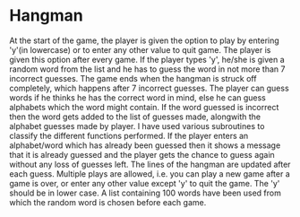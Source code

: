 # Hangman
At the start of the game, the player is given the option to play by entering 'y'(in lowercase) or to enter any other value
to quit game. The player is given this option after every game. If the player types 'y', he/she is given a random word from 
the list and he has to guess the word in not more than 7 incorrect guesses. The game ends when the hangman is struck off
completely, which happens after 7 incorrect guesses. The player can guess words if he thinks he has the correct word in mind,
else he can guess alphabets which the word might contain. If the word guessed is incorrect then the word gets added to the 
list of guesses made, alongwith the alphabet guesses made by player. I have used various subroutines to classify the different 
functions performed. If the player enters an alphabet/word which has already been guessed then it shows a message that it is 
already guessed and the player gets the chance to guess again without any loss of guesses left. The lines of the hangman are 
updated after each guess. Multiple plays are allowed, i.e. you can play a new game after a game is over, or enter any other 
value except 'y' to quit the game. The 'y' should be in lower case. A list containing 100 words have been used from which the 
random word is chosen before each game.
